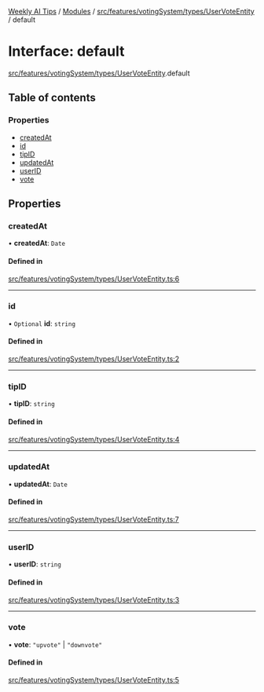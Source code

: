 [Weekly AI Tips](../README.md) / [Modules](../modules.md) / [src/features/votingSystem/types/UserVoteEntity](../modules/src_features_votingSystem_types_UserVoteEntity.md) / default

# Interface: default

[src/features/votingSystem/types/UserVoteEntity](../modules/src_features_votingSystem_types_UserVoteEntity.md).default

## Table of contents

### Properties

- [createdAt](src_features_votingSystem_types_UserVoteEntity.default.md#createdat)
- [id](src_features_votingSystem_types_UserVoteEntity.default.md#id)
- [tipID](src_features_votingSystem_types_UserVoteEntity.default.md#tipid)
- [updatedAt](src_features_votingSystem_types_UserVoteEntity.default.md#updatedat)
- [userID](src_features_votingSystem_types_UserVoteEntity.default.md#userid)
- [vote](src_features_votingSystem_types_UserVoteEntity.default.md#vote)

## Properties

### createdAt

• **createdAt**: `Date`

#### Defined in

[src/features/votingSystem/types/UserVoteEntity.ts:6](https://github.com/alexsoyes/weekly-ai-tips/blob/8e6b4ae946047053b809d45f37efccbb35947373/src/features/votingSystem/types/UserVoteEntity.ts#L6)

___

### id

• `Optional` **id**: `string`

#### Defined in

[src/features/votingSystem/types/UserVoteEntity.ts:2](https://github.com/alexsoyes/weekly-ai-tips/blob/8e6b4ae946047053b809d45f37efccbb35947373/src/features/votingSystem/types/UserVoteEntity.ts#L2)

___

### tipID

• **tipID**: `string`

#### Defined in

[src/features/votingSystem/types/UserVoteEntity.ts:4](https://github.com/alexsoyes/weekly-ai-tips/blob/8e6b4ae946047053b809d45f37efccbb35947373/src/features/votingSystem/types/UserVoteEntity.ts#L4)

___

### updatedAt

• **updatedAt**: `Date`

#### Defined in

[src/features/votingSystem/types/UserVoteEntity.ts:7](https://github.com/alexsoyes/weekly-ai-tips/blob/8e6b4ae946047053b809d45f37efccbb35947373/src/features/votingSystem/types/UserVoteEntity.ts#L7)

___

### userID

• **userID**: `string`

#### Defined in

[src/features/votingSystem/types/UserVoteEntity.ts:3](https://github.com/alexsoyes/weekly-ai-tips/blob/8e6b4ae946047053b809d45f37efccbb35947373/src/features/votingSystem/types/UserVoteEntity.ts#L3)

___

### vote

• **vote**: ``"upvote"`` \| ``"downvote"``

#### Defined in

[src/features/votingSystem/types/UserVoteEntity.ts:5](https://github.com/alexsoyes/weekly-ai-tips/blob/8e6b4ae946047053b809d45f37efccbb35947373/src/features/votingSystem/types/UserVoteEntity.ts#L5)
